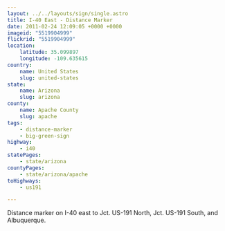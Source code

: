 ```yaml
---
layout: ../../layouts/sign/single.astro
title: I-40 East - Distance Marker
date: 2011-02-24 12:09:05 +0000 +0000
imageid: "5519904999"
flickrid: "5519904999"
location:
    latitude: 35.099897
    longitude: -109.635615
country:
    name: United States
    slug: united-states
state:
    name: Arizona
    slug: arizona
county:
    name: Apache County
    slug: apache
tags:
    - distance-marker
    - big-green-sign
highway:
    - i40
statePages:
    - state/arizona
countyPages:
    - state/arizona/apache
toHighways:
    - us191

---
```

Distance marker on I-40 east to Jct. US-191 North, Jct. US-191 South, and Albuquerque.